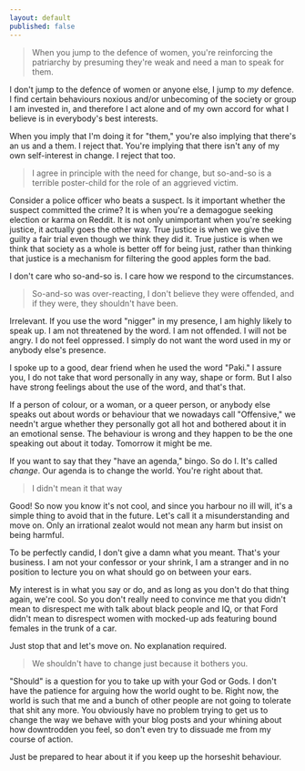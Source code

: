 ```yaml
---
layout: default
published: false
---
```


> When you jump to the defence of women, you're reinforcing the patriarchy by presuming they're weak and need a man to speak for them.

I don't jump to the defence of women or anyone else, I jump to *my* defence. I find certain behaviours noxious and/or unbecoming of the society or group I am invested in, and therefore I act alone and of my own accord for what I believe is in everybody's best interests.

When you imply that I'm doing it for "them," you're also implying that there's an us and a them. I reject that. You're implying that there isn't any of my own self-interest in change. I reject that too.

> I agree in principle with the need for change, but so-and-so is a terrible poster-child for the role of an aggrieved victim.

Consider a police officer who beats a suspect. Is it important whether the suspect committed the crime? It is when you're a demagogue seeking election or karma on Reddit. It is not only unimportant when you're seeking justice, it actually goes the other way. True justice is when we give the guilty a fair trial even though we think they did it. True justice is when we think that society as a whole is better off for being just, rather than thinking that justice is a mechanism for filtering the good apples form the bad.

I don't care who so-and-so is. I care how we respond to the circumstances.

> So-and-so was over-reacting, I don't believe they were offended, and if they were, they shouldn't have been.

Irrelevant. If you use the word "nigger" in my presence, I am highly likely to speak up. I am not threatened by the word. I am not offended. I will not be angry. I do not feel oppressed. I simply do not want the word used in my or anybody else's presence.

I spoke up to a good, dear friend when he used the word "Paki." I assure you, I do not take that word personally in any way, shape or form. But I also have strong feelings about the use of the word, and that's that.

If a person of colour, or a woman, or a queer person, or anybody else speaks out about words or behaviour that we nowadays call "Offensive," we needn't argue whether they personally got all hot and bothered about it in an emotional sense. The behaviour is wrong and they happen to be the one speaking out about it today. Tomorrow it might be me.

If you want to say that they "have an agenda," bingo. So do I. It's called *change*. Our agenda is to change the world. You're right about that.

> I didn't mean it that way

Good! So now you know it's not cool, and since you harbour no ill will, it's a simple thing to avoid that in the future. Let's call it a misunderstanding and move on. Only an irrational zealot would not mean any harm but insist on being harmful.

To be perfectly candid, I don't give a damn what you meant. That's your business. I am not your confessor or your shrink, I am a stranger and in no position to lecture you on what should go on between your ears.

My interest is in what you say or do, and as long as you don't do that thing again, we're cool. So you don't really need to convince me that you didn't mean to disrespect me with talk about black people and IQ, or that Ford didn't mean to disrespect women with mocked-up ads featuring bound females in the trunk of a car.

Just stop that and let's move on. No explanation required.

> We shouldn't have to change just because it bothers you.

"Should" is a question for you to take up with your God or Gods. I don't have the patience for arguing how the world ought to be. Right now, the world is such that me and a bunch of other people are not going to tolerate that shit any more. You obviously have no problem trying to get us to change the way we behave with your blog posts and your whining about how downtrodden you feel, so don't even try to dissuade me from my course of action.

Just be prepared to hear about it if you keep up the horseshit behaviour.